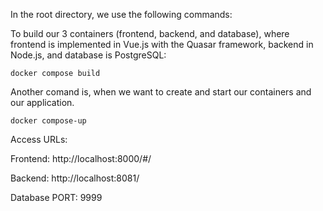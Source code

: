 In the root directory, we use the following commands:

To build our 3 containers (frontend, backend, and database), where frontend is implemented in Vue.js with the Quasar framework, backend in Node.js, and database is PostgreSQL:

`docker compose build`

Another comand is, when we want to create and start our containers and our application.

`docker compose-up`

Access URLs: 

Frontend: http://localhost:8000/#/ 

Backend: http://localhost:8081/ 

Database PORT: 9999
